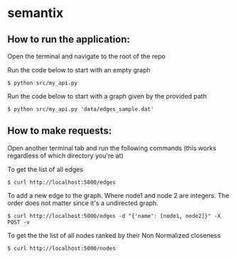 # semantix

## How to run the application:
Open the terminal and navigate to the root of the repo

Run the code below to start with an empty graph

```
$ python src/my_api.py
```

Run the code below to start with a graph given by the provided path

```
$ python src/my_api.py 'data/edges_sample.dat'
```

## How to make requests:

Open another terminal tab and run the following commands (this works regardless of which directory you're at)

To get the list of all edges 

```
$ curl http://localhost:5000/edges
```

To add a new edge to the graph. Where node1 and node 2 are integers. The order does not matter since it's a undirected graph.

```
$ curl http://localhost:5000/edges -d "{'name': [node1, node2]}" -X POST -v
```


To get the the list of all nodes ranked by their Non Normalized closeness

```
$ curl http://localhost:5000/nodes
```



